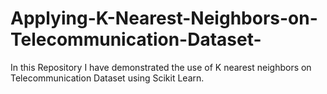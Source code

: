 # Applying-K-Nearest-Neighbors-on-Telecommunication-Dataset-
In this Repository I have demonstrated the use of K nearest neighbors on Telecommunication Dataset using Scikit Learn.
